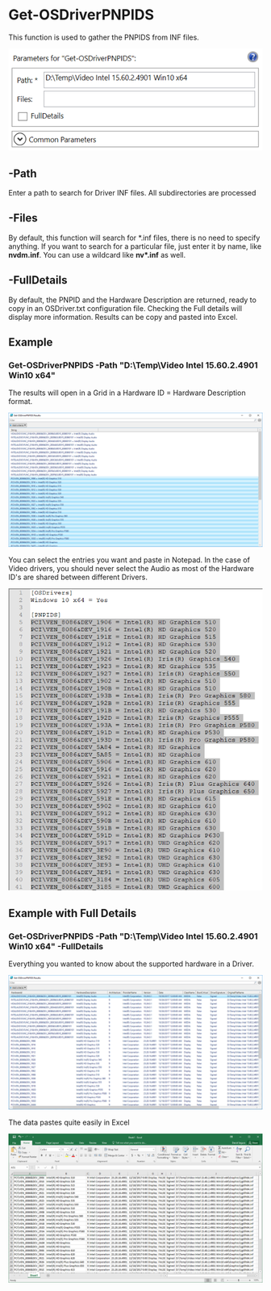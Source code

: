 # Get-OSDriverPNPIDS

This function is used to gather the PNPIDS from INF files.

![](../../.gitbook/assets/2018-02-16_0-29-30.png)

## -Path

Enter a path to search for Driver INF files. All subdirectories are processed

## -Files

By default, this function will search for \*.inf files, there is no need to specify anything. If you want to search for a particular file, just enter it by name, like **nvdm.inf**. You can use a wildcard like **nv\*.inf** as well.

## -FullDetails

By default, the PNPID and the Hardware Description are returned, ready to copy in an OSDriver.txt configuration file. Checking the Full details will display more information. Results can be copy and pasted into Excel.

## Example

### Get-OSDriverPNPIDS -Path "D:\Temp\Video Intel 15.60.2.4901 Win10 x64"

The results will open in a Grid in a Hardware ID = Hardware Description format.

![](../../.gitbook/assets/2018-02-16_0-53-39.png)

You can select the entries you want and paste in Notepad. In the case of Video drivers, you should never select the Audio as most of the Hardware ID's are shared between different Drivers.

![](../../.gitbook/assets/2018-02-16_0-55-54.png)

## Example with Full Details

### Get-OSDriverPNPIDS -Path "D:\Temp\Video Intel 15.60.2.4901 Win10 x64" -FullDetails

Everything you wanted to know about the supported hardware in a Driver.

![](../../.gitbook/assets/2018-02-16_0-58-18.png)

The data pastes quite easily in Excel

![](../../.gitbook/assets/2018-02-16_0-59-41.png)

